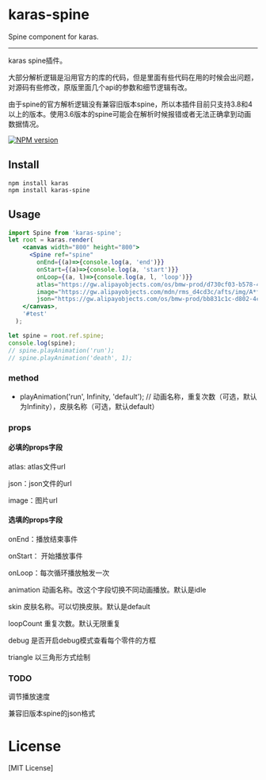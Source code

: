 # karas-spine
Spine component for karas.

---
karas spine插件。

大部分解析逻辑是沿用官方的库的代码，但是里面有些代码在用的时候会出问题，对源码有些修改，原版里面几个api的参数和细节逻辑有改。

由于spine的官方解析逻辑没有兼容旧版本spine，所以本插件目前只支持3.8和4以上的版本。使用3.6版本的spine可能会在解析时候报错或者无法正确拿到动画数据情况。

[![NPM version](https://img.shields.io/npm/v/karas-spine.svg)](https://npmjs.org/package/karas-spine)

## Install
```
npm install karas
npm install karas-spine
```

## Usage

```jsx
import Spine from 'karas-spine';
let root = karas.render(
    <canvas width="800" height="800">
      <Spine ref="spine"
        onEnd={(a)=>{console.log(a, 'end')}}
        onStart={(a)=>{console.log(a, 'start')}}
        onLoop={(a, l)=>{console.log(a, l, 'loop')}}
        atlas="https://gw.alipayobjects.com/os/bmw-prod/d730cf03-b578-4b25-89a1-ebb055827d30.txt"
        image="https://gw.alipayobjects.com/mdn/rms_d4cd3c/afts/img/A*f3ElSKHQjI8AAAAAAAAAAAAAARQnAQ"
        json="https://gw.alipayobjects.com/os/bmw-prod/bb831c1c-d802-4c87-b9a7-cdd492ee399a.json"/>
    </canvas>,
    '#test'
  );

let spine = root.ref.spine;
console.log(spine);
// spine.playAnimation('run');
// spine.playAnimation('death', 1);
```

### method

* playAnimation('run', Infinity, 'default'); // 动画名称，重复次数（可选，默认为Infinity），皮肤名称（可选，默认default）

### props
#### 必填的props字段
atlas: atlas文件url

json：json文件的url

image：图片url

#### 选填的props字段
onEnd：播放结束事件

onStart： 开始播放事件

onLoop：每次循环播放触发一次

animation 动画名称。改这个字段切换不同动画播放。默认是idle

skin 皮肤名称。可以切换皮肤。默认是default

loopCount 重复次数。默认无限重复

debug 是否开启debug模式查看每个零件的方框

triangle 以三角形方式绘制

### TODO

调节播放速度

兼容旧版本spine的json格式


# License
[MIT License]
